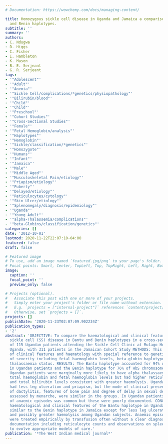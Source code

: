 ```yaml
---
# Documentation: https://wowchemy.com/docs/managing-content/

title: Homozygous sickle cell disease in Uganda and Jamaica a comparison of Bantu
  and Benin haplotypes.
subtitle: ''
summary: ''
authors:
- C. Ndugwa
- D. Higgs
- C. Fisher
- I. Hambleton
- K. Mason
- B. E. Serjeant
- G. R. Serjeant
tags:
- '"Adolescent"'
- '"Adult"'
- '"Anemia"'
- '"Sickle Cell/complications/*genetics/physiopathology"'
- '"Bilirubin/blood"'
- '"Child"'
- '"Child"'
- '"Preschool"'
- '"Cohort Studies"'
- '"Cross-Sectional Studies"'
- '"Female"'
- '"Fetal Hemoglobin/analysis"'
- '"Haplotypes"'
- '"Hemoglobin"'
- '"Sickle/classification/*genetics"'
- '"Homozygote"'
- '"Humans"'
- '"Infant"'
- '"Jamaica"'
- '"Male"'
- '"Middle Aged"'
- '"Musculoskeletal Pain/etiology"'
- '"Priapism/etiology"'
- '"Puberty"'
- '"Delayed/etiology"'
- '"Reticulocytes/cytology"'
- '"Skin Ulcer/etiology"'
- '"Splenomegaly/diagnosis/epidemiology"'
- '"Uganda"'
- '"Young Adult"'
- '"alpha-Thalassemia/complications"'
- '"beta-Globins/classification/genetics"'
categories: []
date: '2012-10-01'
lastmod: 2020-11-22T22:07:10-04:00
featured: false
draft: false

# Featured image
# To use, add an image named `featured.jpg/png` to your page's folder.
# Focal points: Smart, Center, TopLeft, Top, TopRight, Left, Right, BottomLeft, Bottom, BottomRight.
image:
  caption: ''
  focal_point: ''
  preview_only: false

# Projects (optional).
#   Associate this post with one or more of your projects.
#   Simply enter your project's folder or file name without extension.
#   E.g. `projects = ["internal-project"]` references `content/project/deep-learning/index.md`.
#   Otherwise, set `projects = []`.
projects: []
publishDate: '2020-11-23T02:07:09.902234Z'
publication_types:
- '2'
abstract: 'OBJECTIVE: To compare the haematological and clinical features of homozygous
  sickle cell (SS) disease in Bantu and Benin haplotypes in a cross-sectional study
  of 115 Ugandan patients attending the Sickle Cell Clinic at Mulago Hospital, Kampala,
  Uganda, with 311 patients in the Jamaican Cohort Study METHODS: This involved comparison
  of clinical features and haematology with special reference to genetic determinants
  of severity including fetal haemoglobin levels, beta-globin haplotype and alpha
  thalassaemia status. RESULTS: The Bantu haplotype accounted for 94% of HbS chromosomes
  in Ugandan patients and the Benin haplotype for 76% of HbS chromosomes in Jamaica.
  Ugandan patients were marginally more likely to have alpha thalassaemia, had similar
  total haemoglobin and fetal haemoglobin levels but had higher reticulocyte counts
  and total bilirubin levels consistent with greater haemolysis. Ugandan patients
  had less leg ulceration and priapism, but the mode of clinical presentation, prevalence
  of dactylitis, features of bone pain and degree of delay in sexual development,
  assessed by menarche, were similar in the groups. In Ugandan patients, a history
  of anaemic episodes was common but these were poorly documented. CONCLUSION: The
  haematological and clinical features of the Bantu haplotype in Uganda were broadly
  similar to the Benin haplotype in Jamaica except for less leg ulceration and priapism
  and possibly greater haemolysis among Ugandan subjects. Anaemic episodes in Uganda
  were treated empirically by transfusion often without a clear diagnosis; better
  documentation including reticulocyte counts and observations on spleen size is necessary
  to evolve appropriate models of care.'
publication: '*The West Indian medical journal*'
---
```

